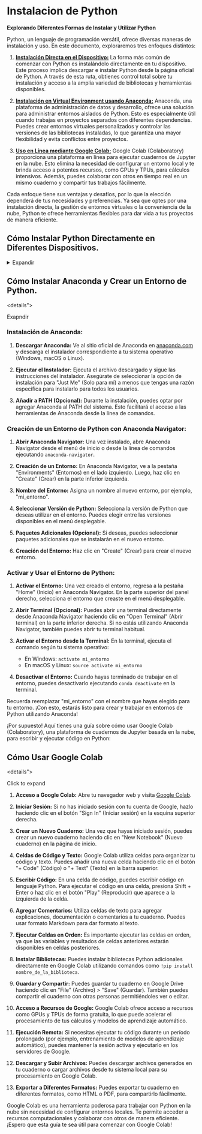 
# Instalacion de Python

**Explorando Diferentes Formas de Instalar y Utilizar Python**

Python, un lenguaje de programación versátil, ofrece diversas maneras de instalación y uso. En este documento, exploraremos tres enfoques distintos:


1. **[Instalación Directa en el Dispositivo:](#Cómo-Instalar-Python-Directamente-en-Diferentes-Dispositivos)**
   La forma más común de comenzar con Python es instalándolo directamente en tu dispositivo. Este proceso implica descargar e instalar Python desde la página oficial de Python. A través de esta ruta, obtienes control total sobre tu instalación y acceso a la amplia variedad de bibliotecas y herramientas disponibles.

2. **[Instalación en Virtual Environment usando Anaconda:](#Cómo-Instalar-Anaconda-y-Crear-un-Entorno-de-Python)**
   Anaconda, una plataforma de administración de datos y desarrollo, ofrece una solución para administrar entornos aislados de Python. Esto es especialmente útil cuando trabajas en proyectos separados con diferentes dependencias. Puedes crear entornos virtuales personalizados y controlar las versiones de las bibliotecas instaladas, lo que garantiza una mayor flexibilidad y evita conflictos entre proyectos.

3. **[Uso en Línea mediante Google Colab:](#Cómo-Usar-Google-Colab)**
   Google Colab (Colaboratory) proporciona una plataforma en línea para ejecutar cuadernos de Jupyter en la nube. Esto elimina la necesidad de configurar un entorno local y te brinda acceso a potentes recursos, como GPUs y TPUs, para cálculos intensivos. Además, puedes colaborar con otros en tiempo real en un mismo cuaderno y compartir tus trabajos fácilmente.

Cada enfoque tiene sus ventajas y desafíos, por lo que la elección dependerá de tus necesidades y preferencias. Ya sea que optes por una instalación directa, la gestión de entornos virtuales o la conveniencia de la nube, Python te ofrece herramientas flexibles para dar vida a tus proyectos de manera eficiente.

## Cómo Instalar Python Directamente en Diferentes Dispositivos.
<details>
  <summary> Expandir </summary>
   
### Instalación en Windows:

1. **Descargar Python:** Ve al sitio oficial de Python en [python.org](https://www.python.org/) y descarga el instalador de Python para Windows.

2. **Ejecutar el Instalador:** Ejecuta el archivo descargado. Asegúrate de marcar la casilla "Add Python X.Y to PATH" durante la instalación para que Python se agregue al PATH del sistema.

3. **Instalar Python:** Sigue las instrucciones del instalador. Python se instalará en tu sistema.

4. **Verificar la Instalación:** Abre la línea de comandos (cmd) y ejecuta `python --version` para verificar que Python se haya instalado correctamente.

### Instalación en macOS:

1. **Terminal:** Python generalmente viene preinstalado en macOS. Abre la Terminal y ejecuta `python3 --version` para verificar si ya está instalado.

2. **Instalación desde python.org:** Si deseas una versión más actualizada, puedes descargar el instalador de Python desde [python.org](https://www.python.org/) y ejecutarlo.

### Instalación en Linux:

1. **Terminal:** Abre la terminal y ejecuta `python3 --version` para verificar si Python ya está instalado.

2. **Actualizar el Gestor de Paquetes:** Ejecuta `sudo apt update` para actualizar el gestor de paquetes.

3. **Instalación:** Ejecuta `sudo apt install python3` para instalar Python 3 en sistemas basados en Debian/Ubuntu. Para otras distribuciones, utiliza el gestor de paquetes correspondiente.
### Instalación en Ubuntu:

1. **Terminal:** Abre la terminal.

2. **Actualizar Repositorios:** Ejecuta `sudo apt update` para actualizar la lista de paquetes.

3. **Instalación:** Ejecuta `sudo apt install python3` para instalar Python 3.

### Instalación en Fedora:

1. **Terminal:** Abre la terminal.

2. **Actualizar Repositorios:** Ejecuta `sudo dnf update` para actualizar la lista de paquetes.

3. **Instalación:** Ejecuta `sudo dnf install python3` para instalar Python 3.


</details>







## Cómo Instalar Anaconda y Crear un Entorno de Python.
<details">
  <summary> Exapndir</summary>

### Instalación de Anaconda:

1. **Descargar Anaconda:** Ve al sitio oficial de Anaconda en [anaconda.com](https://www.anaconda.com/products/distribution) y descarga el instalador correspondiente a tu sistema operativo (Windows, macOS o Linux).

2. **Ejecutar el Instalador:** Ejecuta el archivo descargado y sigue las instrucciones del instalador. Asegúrate de seleccionar la opción de instalación para "Just Me" (Solo para mí) a menos que tengas una razón específica para instalarlo para todos los usuarios.

3. **Añadir a PATH (Opcional):** Durante la instalación, puedes optar por agregar Anaconda al PATH del sistema. Esto facilitará el acceso a las herramientas de Anaconda desde la línea de comandos.

### Creación de un Entorno de Python con Anaconda Navigator:

1. **Abrir Anaconda Navigator:** Una vez instalado, abre Anaconda Navigator desde el menú de inicio o desde la línea de comandos ejecutando `anaconda-navigator`.

2. **Creación de un Entorno:** En Anaconda Navigator, ve a la pestaña "Environments" (Entornos) en el lado izquierdo. Luego, haz clic en "Create" (Crear) en la parte inferior izquierda.

3. **Nombre del Entorno:** Asigna un nombre al nuevo entorno, por ejemplo, "mi_entorno".

4. **Seleccionar Versión de Python:** Selecciona la versión de Python que deseas utilizar en el entorno. Puedes elegir entre las versiones disponibles en el menú desplegable.

5. **Paquetes Adicionales (Opcional):** Si deseas, puedes seleccionar paquetes adicionales que se instalarán en el nuevo entorno.

6. **Creación del Entorno:** Haz clic en "Create" (Crear) para crear el nuevo entorno.

### Activar y Usar el Entorno de Python:

1. **Activar el Entorno:** Una vez creado el entorno, regresa a la pestaña "Home" (Inicio) en Anaconda Navigator. En la parte superior del panel derecho, selecciona el entorno que creaste en el menú desplegable.

2. **Abrir Terminal (Opcional):** Puedes abrir una terminal directamente desde Anaconda Navigator haciendo clic en "Open Terminal" (Abrir terminal) en la parte inferior derecha. Si no estás utilizando Anaconda Navigator, también puedes abrir tu terminal habitual.

3. **Activar el Entorno desde la Terminal:** En la terminal, ejecuta el comando según tu sistema operativo:
   - En Windows: `activate mi_entorno`
   - En macOS y Linux: `source activate mi_entorno`

4. **Desactivar el Entorno:** Cuando hayas terminado de trabajar en el entorno, puedes desactivarlo ejecutando `conda deactivate` en la terminal.

Recuerda reemplazar "mi_entorno" con el nombre que hayas elegido para tu entorno. ¡Con esto, estarás listo para crear y trabajar en entornos de Python utilizando Anaconda!

¡Por supuesto! Aquí tienes una guía sobre cómo usar Google Colab (Colaboratory), una plataforma de cuadernos de Jupyter basada en la nube, para escribir y ejecutar código en Python:
</details>


## Cómo Usar Google Colab

<details">
  <summary>Click to expand</summary>

1. **Acceso a Google Colab:** Abre tu navegador web y visita [Google Colab](https://colab.research.google.com/).

2. **Iniciar Sesión:** Si no has iniciado sesión con tu cuenta de Google, hazlo haciendo clic en el botón "Sign In" (Iniciar sesión) en la esquina superior derecha.

3. **Crear un Nuevo Cuaderno:** Una vez que hayas iniciado sesión, puedes crear un nuevo cuaderno haciendo clic en "New Notebook" (Nuevo cuaderno) en la página de inicio.

4. **Celdas de Código y Texto:** Google Colab utiliza celdas para organizar tu código y texto. Puedes añadir una nueva celda haciendo clic en el botón "+ Code" (Código) o "+ Text" (Texto) en la barra superior.

5. **Escribir Código:** En una celda de código, puedes escribir código en lenguaje Python. Para ejecutar el código en una celda, presiona Shift + Enter o haz clic en el botón "Play" (Reproducir) que aparece a la izquierda de la celda.

6. **Agregar Comentarios:** Utiliza celdas de texto para agregar explicaciones, documentación o comentarios a tu cuaderno. Puedes usar formato Markdown para dar formato al texto.

7. **Ejecutar Celdas en Orden:** Es importante ejecutar las celdas en orden, ya que las variables y resultados de celdas anteriores estarán disponibles en celdas posteriores.

8. **Instalar Bibliotecas:** Puedes instalar bibliotecas Python adicionales directamente en Google Colab utilizando comandos como `!pip install nombre_de_la_biblioteca`.

9. **Guardar y Compartir:** Puedes guardar tu cuaderno en Google Drive haciendo clic en "File" (Archivo) > "Save" (Guardar). También puedes compartir el cuaderno con otras personas permitiéndoles ver o editar.

10. **Acceso a Recursos de Google:** Google Colab ofrece acceso a recursos como GPUs y TPUs de forma gratuita, lo que puede acelerar el procesamiento de tus cálculos y modelos de aprendizaje automático.

11. **Ejecución Remota:** Si necesitas ejecutar tu código durante un período prolongado (por ejemplo, entrenamiento de modelos de aprendizaje automático), puedes mantener la sesión activa y ejecutarlo en los servidores de Google.

12. **Descargar y Subir Archivos:** Puedes descargar archivos generados en tu cuaderno o cargar archivos desde tu sistema local para su procesamiento en Google Colab.

13. **Exportar a Diferentes Formatos:** Puedes exportar tu cuaderno en diferentes formatos, como HTML o PDF, para compartirlo fácilmente.




Google Colab es una herramienta poderosa para trabajar con Python en la nube sin necesidad de configurar entornos locales. Te permite acceder a recursos computacionales y colaborar con otros de manera eficiente. ¡Espero que esta guía te sea útil para comenzar con Google Colab! 
</details>


